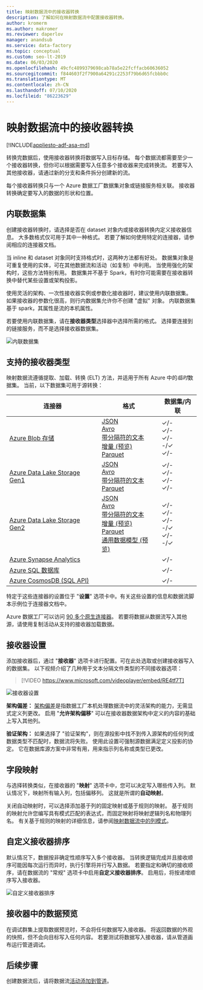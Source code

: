 ```yaml
---
title: 映射数据流中的接收器转换
description: 了解如何在映射数据流中配置接收器转换。
author: kromerm
ms.author: makromer
ms.reviewer: daperlov
manager: anandsub
ms.service: data-factory
ms.topic: conceptual
ms.custom: seo-lt-2019
ms.date: 06/03/2020
ms.openlocfilehash: 49cfc4899379698cab78a5e22fcffacb60636052
ms.sourcegitcommit: f844603f2f7900a64291c2253f79b6d65fcbbb0c
ms.translationtype: MT
ms.contentlocale: zh-CN
ms.lasthandoff: 07/10/2020
ms.locfileid: "86223629"
---
```

# <a name="sink-transformation-in-mapping-data-flow"></a>映射数据流中的接收器转换

[!INCLUDE[appliesto-adf-asa-md](includes/appliesto-adf-asa-md.md)]

转换完数据后，使用接收器转换将数据写入目标存储。 每个数据流都需要至少一个接收器转换，但你可以根据需要写入任意多个接收器来完成转换流。 若要写入其他接收器，请通过新的分支和条件拆分创建新的流。

每个接收器转换只与一个 Azure 数据工厂数据集对象或链接服务相关联。 接收器转换确定要写入的数据的形状和位置。

## <a name="inline-datasets"></a>内联数据集

创建接收器转换时，请选择是否在 dataset 对象内或接收器转换内定义接收器信息。 大多数格式仅可用于其中一种格式。 若要了解如何使用特定的连接器，请参阅相应的连接器文档。

当 inline 和 dataset 对象同时支持格式时，这两种方法都有好处。 数据集对象是可重复使用的实体，可在其他数据流和活动（如复制）中利用。 当使用强化的架构时，这些方法特别有用。 数据集并不基于 Spark，有时你可能需要在接收器转换中替代某些设置或架构投影。

使用灵活的架构、一次性接收器实例或参数化接收器时，建议使用内联数据集。 如果接收器的参数化很高，则行内数据集允许你不创建 "虚拟" 对象。 内联数据集基于 spark，其属性是流的本机属性。

若要使用内联数据集，请在**接收器类型**选择器中选择所需的格式。 选择要连接到的链接服务，而不是选择接收器数据集。

![内联数据集](media/data-flow/inline-selector.png "内联数据集")

##  <a name="supported-sink-types"></a><a name="supported-sinks"></a>支持的接收器类型

映射数据流遵循提取、加载、转换 (ELT) 方法，并适用于所有 Azure 中的*临时*数据集。 当前，以下数据集可用于源转换：

| 连接器 | 格式 | 数据集/内联 |
| --------- | ------ | -------------- |
| [Azure Blob 存储](connector-azure-blob-storage.md#mapping-data-flow-properties) | [JSON](format-json.md#mapping-data-flow-properties) <br> [Avro](format-avro.md#mapping-data-flow-properties) <br> [带分隔符的文本](format-delimited-text.md#mapping-data-flow-properties) <br> [增量 (预览) ](format-delta.md) <br> [Parquet](format-parquet.md#mapping-data-flow-properties) | ✓/- <br> ✓/- <br> ✓/- <br> -/✓ <br> ✓/- |
| [Azure Data Lake Storage Gen1](connector-azure-data-lake-store.md#mapping-data-flow-properties) | [JSON](format-json.md#mapping-data-flow-properties) <br> [Avro](format-avro.md#mapping-data-flow-properties) <br> [带分隔符的文本](format-delimited-text.md#mapping-data-flow-properties) <br> [Parquet](format-parquet.md#mapping-data-flow-properties)  | ✓/- <br> ✓/- <br> ✓/- <br> ✓/- |
| [Azure Data Lake Storage Gen2](connector-azure-data-lake-storage.md#mapping-data-flow-properties) | [JSON](format-json.md#mapping-data-flow-properties) <br> [Avro](format-avro.md#mapping-data-flow-properties) <br> [带分隔符的文本](format-delimited-text.md#mapping-data-flow-properties) <br> [增量 (预览) ](format-delta.md) <br> [Parquet](format-parquet.md#mapping-data-flow-properties)  <br> [通用数据模型 (预览) ](format-common-data-model.md#sink-properties) | ✓/- <br> ✓/- <br> ✓/- <br> -/✓ <br> ✓/- <br> -/✓ |
| [Azure Synapse Analytics](connector-azure-sql-data-warehouse.md#mapping-data-flow-properties) | | ✓/- |
| [Azure SQL 数据库](connector-azure-sql-database.md#mapping-data-flow-properties) | | ✓/- |
| [Azure CosmosDB (SQL API) ](connector-azure-cosmos-db.md#mapping-data-flow-properties) | | ✓/- |

特定于这些连接器的设置位于 "**设置**" 选项卡中。有关这些设置的信息和数据流脚本示例位于连接器文档中。 

Azure 数据工厂可以访问 [90 多个原生连接器](connector-overview.md)。 若要将数据从数据流写入其他源，请使用复制活动从支持的接收器加载数据。

## <a name="sink-settings"></a>接收器设置

添加接收器后，通过 "**接收器**" 选项卡进行配置。可在此处选取或创建接收器写入的数据集。 以下视频介绍了几种用于文本分隔文件类型的不同接收器选项：

> [!VIDEO https://www.microsoft.com/videoplayer/embed/RE4tf7T]

![接收器设置](media/data-flow/sink-settings.png "接收器设置")

**架构偏差：** [架构偏差](concepts-data-flow-schema-drift.md)是指数据工厂本机处理数据流中的灵活架构的能力，无需显式定义列更改。 启用 "**允许架构偏移**" 可以在接收器数据架构中定义的内容的基础上写入其他列。

**验证架构：** 如果选择了 "验证架构"，则在源投影中找不到传入源架构的任何列或数据类型不匹配时，数据流将失败。 使用此设置可强制源数据满足定义投影的协定。 它在数据库源方案中非常有用，用来指示列名称或类型已更改。

## <a name="field-mapping"></a>字段映射

与选择转换类似，在接收器的 "**映射**" 选项卡中，您可以决定写入哪些传入列。 默认情况下，映射所有输入列，包括偏移列。 这就是所谓的**自动映射**。

关闭自动映射时，可以选择添加基于列的固定映射或基于规则的映射。 基于规则的映射允许您编写具有模式匹配的表达式，而固定映射将映射逻辑列名和物理列名。 有关基于规则的映射的详细信息，请参阅[映射数据流中的列模式](concepts-data-flow-column-pattern.md#rule-based-mapping-in-select-and-sink)。

## <a name="custom-sink-ordering"></a>自定义接收器排序

默认情况下，数据按非确定性顺序写入多个接收器。 当转换逻辑完成并且接收顺序可能因每次运行而异时，执行引擎将并行写入数据。 若要指定和确切的接收顺序，请在数据流的 "常规" 选项卡中启用**自定义接收器排序**。 启用后，将按递增顺序写入接收器。

![自定义接收器排序](media/data-flow/custom-sink-ordering.png "自定义接收器排序")

## <a name="data-preview-in-sink"></a>接收器中的数据预览

在调试群集上提取数据预览时，不会将任何数据写入接收器。 将返回数据的外观的快照，但不会向目标写入任何内容。 若要测试将数据写入接收器，请从管道画布运行管道调试。

## <a name="next-steps"></a>后续步骤
创建数据流后，请将数据流[活动添加到管道](concepts-data-flow-overview.md)。
